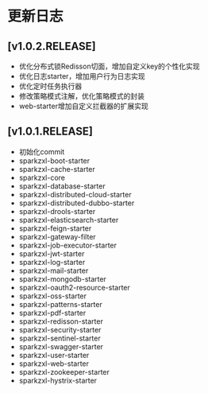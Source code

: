 # 更新日志

## [v1.0.2.RELEASE]

- 优化分布式锁Redisson切面，增加自定义key的个性化实现
- 优化日志starter，增加用户行为日志实现
- 优化定时任务执行器
- 修改策略模式注解，优化策略模式的封装
- web-starter增加自定义拦截器的扩展实现

## [v1.0.1.RELEASE]

- 初始化commit
- sparkzxl-boot-starter
- sparkzxl-cache-starter
- sparkzxl-core
- sparkzxl-database-starter
- sparkzxl-distributed-cloud-starter
- sparkzxl-distributed-dubbo-starter
- sparkzxl-drools-starter
- sparkzxl-elasticsearch-starter
- sparkzxl-feign-starter
- sparkzxl-gateway-filter
- sparkzxl-job-executor-starter
- sparkzxl-jwt-starter
- sparkzxl-log-starter
- sparkzxl-mail-starter
- sparkzxl-mongodb-starter
- sparkzxl-oauth2-resource-starter
- sparkzxl-oss-starter
- sparkzxl-patterns-starter
- sparkzxl-pdf-starter
- sparkzxl-redisson-starter
- sparkzxl-security-starter
- sparkzxl-sentinel-starter
- sparkzxl-swagger-starter
- sparkzxl-user-starter
- sparkzxl-web-starter
- sparkzxl-zookeeper-starter
- sparkzxl-hystrix-starter
